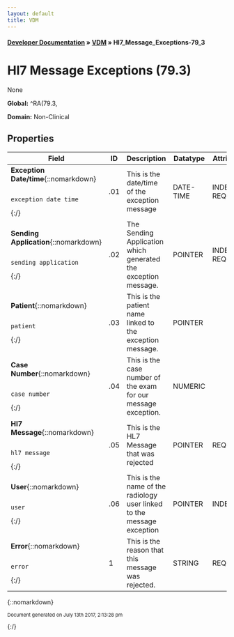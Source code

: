 ```yaml
---
layout: default
title: VDM
---
```


#### [Developer Documentation](../index) &#187; [VDM](TableOfContents) &#187; Hl7_Message_Exceptions-79_3<br/>
<a name="top"></a>
# Hl7 Message Exceptions (79.3)
None

**Global:** ^RA(79.3,

**Domain:** Non-Clinical

## Properties

Field | ID | Description | Datatype | Attributes | Range
--- | --- | --- | --- | --- | ---
**Exception Date/time**{::nomarkdown}<pre><code>  exception_date_time</code></pre>{:/} | .01 | This is the date/time of the exception message | DATE-TIME | INDEXED<br/>REQUIRED | 
**Sending Application**{::nomarkdown}<pre><code>  sending_application</code></pre>{:/} | .02 | The Sending Application which generated the exception message. | POINTER | INDEXED<br/>REQUIRED | [Hl7_Application_Parameter-771](Hl7_Application_Parameter-771)
**Patient**{::nomarkdown}<pre><code>  patient</code></pre>{:/} | .03 | This is the patient name linked to the exception message. | POINTER |  | [Patient-2](Patient-2)
**Case Number**{::nomarkdown}<pre><code>  case_number</code></pre>{:/} | .04 | This is the case number of the exam for our message exception. | NUMERIC |  | 
**Hl7 Message**{::nomarkdown}<pre><code>  hl7_message</code></pre>{:/} | .05 | This is the HL7 Message that was rejected | POINTER | REQUIRED | [Hl7_Message_Administration-773](Hl7_Message_Administration-773)
**User**{::nomarkdown}<pre><code>  user</code></pre>{:/} | .06 | This is the name of the radiology user linked to the message exception | POINTER | INDEXED | [New_Person-200](New_Person-200)
**Error**{::nomarkdown}<pre><code>  error</code></pre>{:/} | 1 | This is the reason that this message was rejected. | STRING | REQUIRED | 



{::nomarkdown} <br/><p style="font-size: 11px">Document generated on July 13th 2017, 2:13:28 pm</p>{:/}